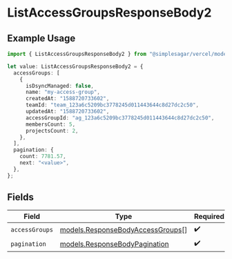 # ListAccessGroupsResponseBody2

## Example Usage

```typescript
import { ListAccessGroupsResponseBody2 } from "@simplesagar/vercel/models/listaccessgroupsop.js";

let value: ListAccessGroupsResponseBody2 = {
  accessGroups: [
    {
      isDsyncManaged: false,
      name: "my-access-group",
      createdAt: "1588720733602",
      teamId: "team_123a6c5209bc3778245d011443644c8d27dc2c50",
      updatedAt: "1588720733602",
      accessGroupId: "ag_123a6c5209bc3778245d011443644c8d27dc2c50",
      membersCount: 5,
      projectsCount: 2,
    },
  ],
  pagination: {
    count: 7781.57,
    next: "<value>",
  },
};
```

## Fields

| Field                                                                      | Type                                                                       | Required                                                                   | Description                                                                |
| -------------------------------------------------------------------------- | -------------------------------------------------------------------------- | -------------------------------------------------------------------------- | -------------------------------------------------------------------------- |
| `accessGroups`                                                             | [models.ResponseBodyAccessGroups](../models/responsebodyaccessgroups.md)[] | :heavy_check_mark:                                                         | N/A                                                                        |
| `pagination`                                                               | [models.ResponseBodyPagination](../models/responsebodypagination.md)       | :heavy_check_mark:                                                         | N/A                                                                        |